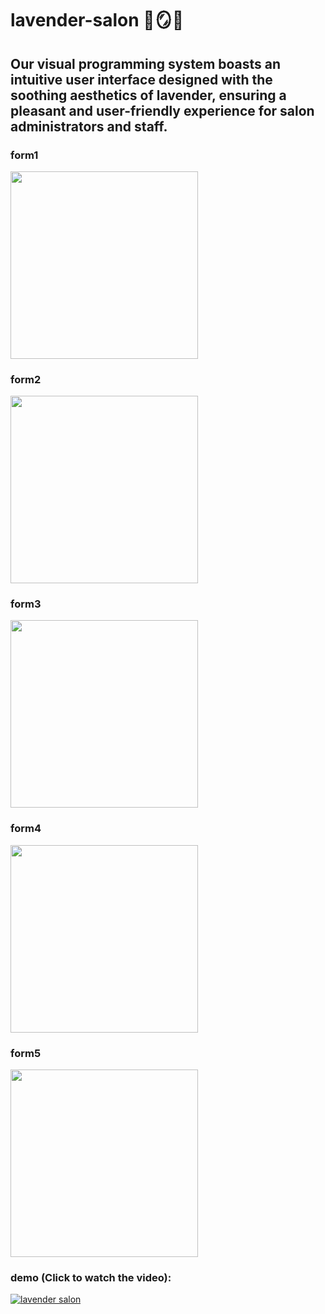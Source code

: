 # lavender-salon 🌿🪞💜
## Our visual programming system boasts an intuitive user interface designed with the soothing aesthetics of lavender, ensuring a pleasant and user-friendly experience for salon administrators and staff.

### form1
<img src= "https://github.com/haandx/lavender-salon/assets/142608001/6ee5367e-9cb9-443f-af99-5be9be00eb90" width = "300">

### form2
<img src= "https://github.com/haandx/lavender-salon/assets/142608001/0238dac8-2b1b-40fd-941b-03dea7dd31a0" width = "300">

### form3 
<img src= "https://github.com/haandx/lavender-salon/assets/142608001/8614b458-bd26-4f1e-a824-f092849bdb6b" width = "300">

### form4
<img src= "https://github.com/haandx/lavender-salon/assets/142608001/e125375d-308e-40e4-ad3b-7cf207773b2c" width = "300">

### form5
<img src= "https://github.com/haandx/lavender-salon/assets/142608001/fa8b5bea-be59-4a4a-bee7-e25494b8e190" width = "300">


### demo (Click to watch the video): 


[![lavender salon](https://github.com/haandx/lavender-salon/assets/142608001/fa8b5bea-be59-4a4a-bee7-e25494b8e190)](https://youtu.be/ZzFg5cWsh0E?si=DMdskLhfSjrpJbFq)




